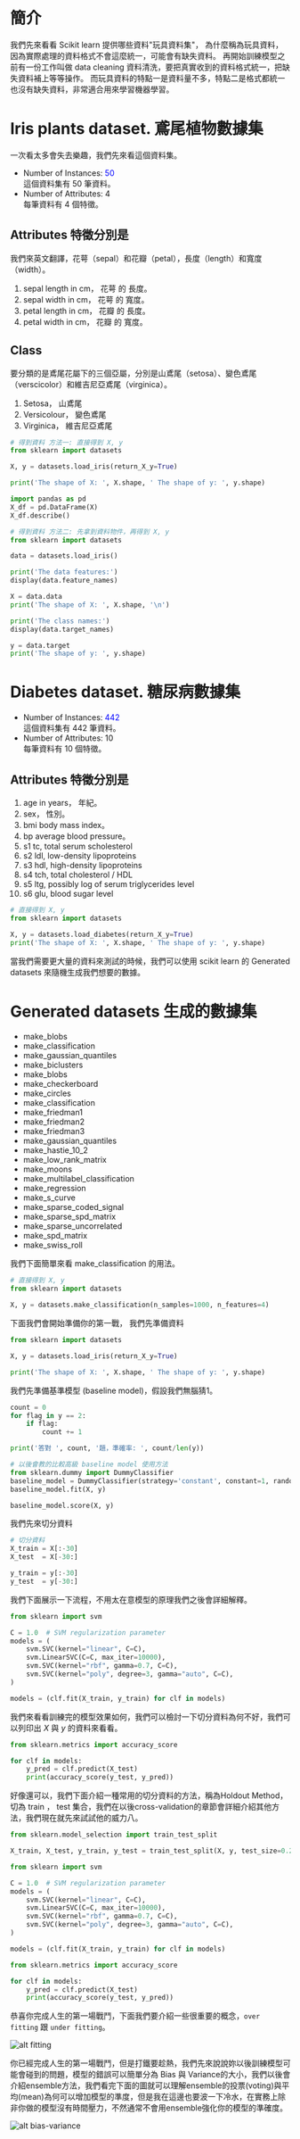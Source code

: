 # 簡介
我們先來看看 Scikit learn 提供哪些資料"玩具資料集"，
為什麼稱為玩具資料，因為實際處理的資料格式不會這麼統一，可能會有缺失資料。
再開始訓練模型之前有一份工作叫做 data cleaning 資料清洗，要把真實收到的資料格式統一，把缺失資料補上等等操作。
而玩具資料的特點一是資料量不多，特點二是格式都統一也沒有缺失資料，非常適合用來學習機器學習。



# Iris plants dataset. 鳶尾植物數據集

一次看太多會失去樂趣，我們先來看這個資料集。

* Number of Instances: <font color=#0000FF>$50$</font> <br>
  這個資料集有 $50$ 筆資料。
* Number of Attributes: 4 <br>
  每筆資料有 $4$ 個特徵。


## Attributes 特徵分別是
我們來英文翻譯，花萼（sepal）和花瓣（petal），長度（length）和寬度（width）。

1. sepal length in cm， 花萼 的 長度。
2. sepal width in cm， 花萼 的 寬度。
3. petal length in cm， 花瓣 的 長度。
4. petal width in cm， 花瓣 的 寬度。


## Class
要分類的是鳶尾花屬下的三個亞屬，分別是山鳶尾（setosa）、變色鳶尾（verscicolor）和維吉尼亞鳶尾（virginica）。

1. Setosa， 山鳶尾
2. Versicolour， 變色鳶尾
3. Virginica， 維吉尼亞鳶尾



```python
# 得到資料 方法一: 直接得到 X, y 
from sklearn import datasets

X, y = datasets.load_iris(return_X_y=True)

print('The shape of X: ', X.shape, ' The shape of y: ', y.shape)
```


```python
import pandas as pd
X_df = pd.DataFrame(X)
X_df.describe()
```

```python
# 得到資料 方法二: 先拿到資料物件，再得到 X, y
from sklearn import datasets

data = datasets.load_iris()

print('The data features:')
display(data.feature_names)

X = data.data
print('The shape of X: ', X.shape, '\n')

print('The class names:')
display(data.target_names)

y = data.target
print('The shape of y: ', y.shape)
```

# Diabetes dataset. 糖尿病數據集

* Number of Instances: <font color=#0000FF>$442$</font> <br>
  這個資料集有 $442$ 筆資料。
* Number of Attributes: 10 <br>
  每筆資料有 $10$ 個特徵。


## Attributes 特徵分別是

1. age in years， 年紀。
2. sex， 性別。
3. bmi body mass index。
4. bp average blood pressure。
5. s1 tc, total serum scholesterol
6. s2 ldl, low-density lipoproteins
7. s3 hdl, high-density lipoproteins
8. s4 tch, total cholesterol / HDL
9. s5 ltg, possibly log of serum triglycerides level
10. s6 glu, blood sugar level


```python
# 直接得到 X, y 
from sklearn import datasets

X, y = datasets.load_diabetes(return_X_y=True)
print('The shape of X: ', X.shape, ' The shape of y: ', y.shape)
```


當我們需要更大量的資料來測試的時候，我們可以使用 scikit learn 的 Generated datasets 來隨機生成我們想要的數據。


# Generated datasets 生成的數據集

* make_blobs
* make_classification
* make_gaussian_quantiles
* make_biclusters
* make_blobs
* make_checkerboard
* make_circles
* make_classification
* make_friedman1
* make_friedman2
* make_friedman3
* make_gaussian_quantiles
* make_hastie_10_2
* make_low_rank_matrix
* make_moons
* make_multilabel_classification
* make_regression
* make_s_curve
* make_sparse_coded_signal
* make_sparse_spd_matrix
* make_sparse_uncorrelated
* make_spd_matrix
* make_swiss_roll


我們下面簡單來看 make_classification 的用法。


```python
# 直接得到 X, y 
from sklearn import datasets

X, y = datasets.make_classification(n_samples=1000, n_features=4)
```

下面我們會開始準備你的第一戰，
我們先準備資料


```python
from sklearn import datasets

X, y = datasets.load_iris(return_X_y=True)

print('The shape of X: ', X.shape, ' The shape of y: ', y.shape)
```


我們先準備基準模型 (baseline model)，假設我們無腦猜1。


```python
count = 0
for flag in y == 2:
    if flag:
        count += 1

print('答對 ', count, '題，準確率: ', count/len(y))

# 以後會教的比較高級 baseline model 使用方法
from sklearn.dummy import DummyClassifier
baseline_model = DummyClassifier(strategy='constant', constant=1, random_state=87)
baseline_model.fit(X, y)

baseline_model.score(X, y)

```

我們先來切分資料


```python
# 切分資料
X_train = X[:-30]
X_test  = X[-30:]

y_train = y[:-30]
y_test  = y[-30:]
```


我們下面展示一下流程，不用太在意模型的原理我們之後會詳細解釋。


```python
from sklearn import svm

C = 1.0  # SVM regularization parameter
models = (
    svm.SVC(kernel="linear", C=C),
    svm.LinearSVC(C=C, max_iter=10000),
    svm.SVC(kernel="rbf", gamma=0.7, C=C),
    svm.SVC(kernel="poly", degree=3, gamma="auto", C=C),
)

models = (clf.fit(X_train, y_train) for clf in models)
```

我們來看看訓練完的模型效果如何，我們可以檢討一下切分資料為何不好，我們可以列印出 $X$ 與 $y$ 的資料來看看。


```python
from sklearn.metrics import accuracy_score

for clf in models:
    y_pred = clf.predict(X_test)
    print(accuracy_score(y_test, y_pred))
```


好像還可以，我們下面介紹一種常用的切分資料的方法，稱為Holdout Method，切為 train ， test 集合，我們在以後cross-validation的章節會詳細介紹其他方法，我們現在就先來試試他的威力八。


```python
from sklearn.model_selection import train_test_split

X_train, X_test, y_train, y_test = train_test_split(X, y, test_size=0.2, random_state=87)
```


```python
from sklearn import svm

C = 1.0  # SVM regularization parameter
models = (
    svm.SVC(kernel="linear", C=C),
    svm.LinearSVC(C=C, max_iter=10000),
    svm.SVC(kernel="rbf", gamma=0.7, C=C),
    svm.SVC(kernel="poly", degree=3, gamma="auto", C=C),
)

models = (clf.fit(X_train, y_train) for clf in models)
```


```python
from sklearn.metrics import accuracy_score

for clf in models:
    y_pred = clf.predict(X_test)
    print(accuracy_score(y_test, y_pred))
```

恭喜你完成人生的第一場戰鬥，下面我們要介紹一些很重要的概念，```over fitting``` 跟 ```under fitting```。


![alt fitting](https://github.com/tobytoy/OpenResource/raw/c16bb017640a8e550731d8d97fe4fc48a8fee16b/machine-learning(scikit-learn)/images/fitting_problem.png)


你已經完成人生的第一場戰鬥，但是打鐵要趁熱，我們先來說說妳以後訓練模型可能會碰到的問題，模型的錯誤可以簡單分為 Bias 與 Variance的大小，我們以後會介紹ensemble方法，我們看完下面的圖就可以理解ensemble的投票(voting)與平均(mean)為何可以增加模型的準度，但是我在這邊也要波一下冷水，在實務上除非你做的模型沒有時間壓力，不然通常不會用ensemble強化你的模型的準確度。


![alt bias-variance](https://github.com/tobytoy/OpenResource/raw/c16bb017640a8e550731d8d97fe4fc48a8fee16b/machine-learning(scikit-learn)/images/bias-and-variance_orig.png)



